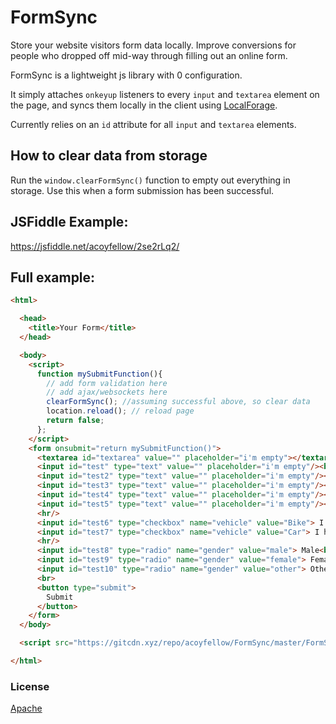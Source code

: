 # FormSync

Store your website visitors form data locally. Improve conversions for people who dropped off mid-way through filling out an online form.

FormSync is a lightweight js library with 0 configuration. 

It simply attaches `onkeyup` listeners to every `input` and `textarea` element on the page, and syncs them locally in the client using [LocalForage](https://github.com/localForage/localForage "LocalForage").

Currently relies on an `id` attribute for all `input` and `textarea` elements.


## How to clear data from storage 
Run the `window.clearFormSync()` function to empty out everything in storage. Use this when a form submission has been successful.

## JSFiddle Example:
https://jsfiddle.net/acoyfellow/2se2rLq2/

## Full example:
```html
<html>

  <head>
    <title>Your Form</title>
  </head>

  <body>
    <script>
      function mySubmitFunction(){
        // add form validation here
        // add ajax/websockets here
        clearFormSync(); //assuming successful above, so clear data
        location.reload(); // reload page
        return false;
      };
    </script>
    <form onsubmit="return mySubmitFunction()">
      <textarea id="textarea" value="" placeholder="i'm empty"></textarea><br/>
      <input id="test" type="text" value="" placeholder="i'm empty"/><br/>
      <input id="test2" type="text" value="" placeholder="i'm empty"/><br/>
      <input id="test3" type="text" value="" placeholder="i'm empty"/><br/>
      <input id="test4" type="text" value="" placeholder="i'm empty"/><br/>
      <input id="test5" type="text" value="" placeholder="i'm empty"/><br/>
      <hr/>
      <input id="test6" type="checkbox" name="vehicle" value="Bike"> I have a bike<br/>
      <input id="test7" type="checkbox" name="vehicle" value="Car"> I have a car<br/>
      <hr/>
      <input id="test8" type="radio" name="gender" value="male"> Male<br>
      <input id="test9" type="radio" name="gender" value="female"> Female<br>
      <input id="test10" type="radio" name="gender" value="other"> Other
      <br>
      <button type="submit">
        Submit
      </button>
    </form>
  </body>

  <script src="https://gitcdn.xyz/repo/acoyfellow/FormSync/master/FormSync.js"></script>

</html>
```

### License
[Apache](https://github.com/acoyfellow/FormSync/blob/master/LICENSE "Apache")
